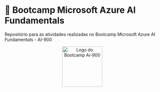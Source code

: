 # 🤖 Bootcamp Microsoft Azure AI Fundamentals

 Repositório para as atividades realizadas no Bootcamp Microsoft Azure AI Fundamentals - AI-900

<p align="center">
  <img src="https://hermes.dio.me/tracks/4d998d5c-36c1-497b-8da0-8db465c820eb.png" alt="Logo do Bootcamp Ai-900" width="130px">
</p>

